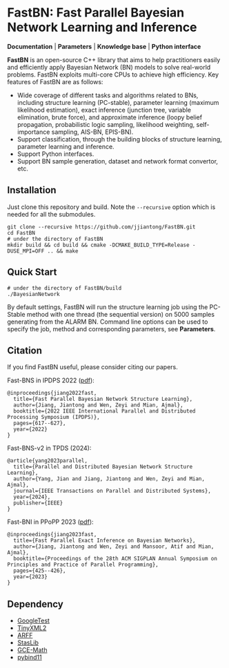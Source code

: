 # FastBN: Fast Parallel Bayesian Network Learning and Inference

**Documentation** | **Parameters** | **Knowledge base** | **Python interface**

**FastBN** is an open-source C++ library that aims to help practitioners easily and efficiently 
apply Bayesian Network (BN) models to solve real-world problems. FastBN exploits multi-core CPUs 
to achieve high efficiency. Key features of FastBN are as follows:
- Wide coverage of different tasks and algorithms related to BNs, including structure learning 
(PC-stable), parameter learning (maximum likelihood estimation), exact inference (junction tree, 
variable elimination, brute force), and approximate inference (loopy belief propagation, 
probabilistic logic sampling, likelihood weighting, self-importance sampling, AIS-BN, EPIS-BN).
- Support classification, through the building blocks of structure learning, parameter learning 
and inference.
- Support Python interfaces.
- Support BN sample generation, dataset and network format convertor, etc.



## Installation

Just clone this repository and build. Note the ```--recursive``` option which is needed for all the 
submodules.
```
git clone --recursive https://github.com/jjiantong/FastBN.git
cd FastBN
# under the directory of FastBN
mkdir build && cd build && cmake -DCMAKE_BUILD_TYPE=Release -DUSE_MPI=OFF .. && make
```

[//]: # (On Mac OS, the default compiler &#40;clang&#41; needs to be changed to g++. &#40;You can use ```ls /usr/local/bin | grep g++``` to check the compiler. Mine is ```g++-9```.&#41;)

[//]: # (```)

[//]: # (mkdir build)

[//]: # (cd build)

[//]: # (cmake -DCMAKE_CXX_COMPILER=g++-9 -DCMAKE_BUILD_TYPE=Release -DUSE_MPI=OFF ..)

[//]: # (make)

[//]: # (```)

## Quick Start
```
# under the directory of FastBN/build
./BayesianNetwork
```
By default settings, FastBN will run the structure learning job using the PC-Stable method with one
thread (the sequential version) on 5000 samples generating from the ALARM BN. Command line options
can be used to specify the job, method and corresponding parameters, see **Parameters**.
 
[//]: # (Please use the following command line options when running the executable file:)

[//]: # ()
[//]: # (- ```-j & -m```: specify the job & method)

[//]: # (    ```)

[//]: # (    -j 0 -m 0: structure learning using PC-Stable; )

[//]: # (    -j 1 -m 0: learning using PC-Stable;)

[//]: # (    -j 2 -m 0: exact inference using brute force;)

[//]: # (    -j 2 -m 1: exact inference using junction tree &#40;JT&#41;;)

[//]: # (    -j 2 -m 2: exact inference using variable elimination &#40;VE&#41;;)

[//]: # (    -j 3 -m 0: approximate inference using loopy belief propagation &#40;LBP&#41;;)

[//]: # (    -j 3 -m 1: approximate inference using probabilistic logic sampling &#40;PLS&#41;;)

[//]: # (    -j 3 -m 2: approximate inference using likelihood weighting &#40;LW&#41;;)

[//]: # (    -j 3 -m 3: approximate inference using self-importance sampling &#40;SIS&#41;;)

[//]: # (    -j 3 -m 4: approximate inference using self-importance sampling variant &#40;SISv1&#41;;)

[//]: # (    -j 3 -m 5: approximate inference using AIS-BN;)

[//]: # (    -j 3 -m 6: approximate inference using EPIS-BN;)

[//]: # (    -j 4 -m 0: classification using PC-Stable + JT;)

[//]: # (    -j 4 -m 1: classification using PC-Stable + VE;)

[//]: # (    -j 4 -m 0: classification using PC-Stable + LBP;)

[//]: # (    -j 4 -m 1: classification using PC-Stable + PLS;)

[//]: # (    -j 4 -m 2: classification using PC-Stable + LW;)

[//]: # (    -j 4 -m 3: classification using PC-Stable + SIS;)

[//]: # (    -j 4 -m 4: classification using PC-Stable + SISv1;)

[//]: # (    -j 4 -m 5: classification using PC-Stable + AIS-BN;)

[//]: # (    -j 4 -m 6: classification using PC-Stable + EPIS-BN;)

[//]: # (    -j 5 -m 0: BN sample generator;)

[//]: # (    -j 5 -m 1: dataset format convertor &#40;from CSV to LibSVM&#41;;)

[//]: # (    -j 5 -m 2: dataset format convertor &#40;from LibSVM to CSV&#41;.)

[//]: # (    ```)

[//]: # (- ```-t```: specify number of threads, default 1)

[//]: # (- ```-v```: verbose, 0 for silence, 1 for key information and 2 for more information, default 1)

[//]: # (- ```-g```: group size, default 1 [used in PC-Stable])

[//]: # (- ```-a```: significance level alpha, default 0.05 [used in PC-Stable])

[//]: # (- ```-ss```: save the learned BN structure &#40;a graph&#41;, default 1 [used in structure learning])

[//]: # (- ```-sp```: save the learned BN parameter &#40;probabilities&#41;, default 1 [used in parameter learning])

[//]: # (- ```-q```: provide desired number of samples, default 10,000 [used in sampling-based approximate inference])

[//]: # (- ```-m```: provide maximum updating times of importance function, default 10 [used in learning & importance sampling-based approximate inference])

[//]: # (- ```-l```: provide updating interval, default 2,500 [used in learning & importance sampling-based approximate inference])

[//]: # (- ```-d```: provide propagation length, default 2 [used in LBP and EPIS-BN])

[//]: # (- ```-f0```: provide relative path of BN file, default ```alarm/alarm.xml``` [used in inference])

[//]: # (- ```-f1```: provide relative path of reference BN file, default ```alarm/alarm.bif``` [used in structure learning])

[//]: # (- ```-f2```: provide relative path of training set file &#40;in CSV format&#41;, default ```alarm/alarm_s5000``` [used in structure learning])

[//]: # (- ```-f3```: provide relative path of testing set file &#40;in LIBSVM format&#41;, default ```alarm/testing_alarm_1k_p20``` [used in inference])

[//]: # (- ```-f4```: provide relative path of reference potential table file, default ```alarm/alarm_1k_pt``` [used in inference])



## Citation

If you find FastBN useful, please consider citing our papers.

Fast-BNS in IPDPS 2022 ([pdf](https://github.com/jjiantong/FastBN/tree/master/docs/papers/bnsl_ipdps.pdf)):
```
@inproceedings{jiang2022fast,
  title={Fast Parallel Bayesian Network Structure Learning},
  author={Jiang, Jiantong and Wen, Zeyi and Mian, Ajmal},
  booktitle={2022 IEEE International Parallel and Distributed Processing Symposium (IPDPS)},
  pages={617--627},
  year={2022}
}
```

Fast-BNS-v2 in TPDS (2024):
```
@article{yang2023parallel,
  title={Parallel and Distributed Bayesian Network Structure Learning},
  author={Yang, Jian and Jiang, Jiantong and Wen, Zeyi and Mian, Ajmal},
  journal={IEEE Transactions on Parallel and Distributed Systems},
  year={2024},
  publisher={IEEE}
}
```

Fast-BNI in PPoPP 2023 ([pdf](https://github.com/jjiantong/FastBN/tree/master/docs/papers/bnei_ppopp.pdf)):
```
@inproceedings{jiang2023fast,
  title={Fast Parallel Exact Inference on Bayesian Networks},
  author={Jiang, Jiantong and Wen, Zeyi and Mansoor, Atif and Mian, Ajmal},
  booktitle={Proceedings of the 28th ACM SIGPLAN Annual Symposium on Principles and Practice of Parallel Programming},
  pages={425--426},
  year={2023}
}
```


## Dependency
 * [GoogleTest](https://github.com/google/googletest)
 * [TinyXML2](https://github.com/leethomason/tinyxml2)
 * [ARFF](https://github.com/LinjianLi/ARFF)
 * [StasLib](https://github.com/jjiantong/stats)
 * [GCE-Math](https://github.com/kthohr/gcem)
 * [pybind11](https://github.com/pybind/pybind11)
